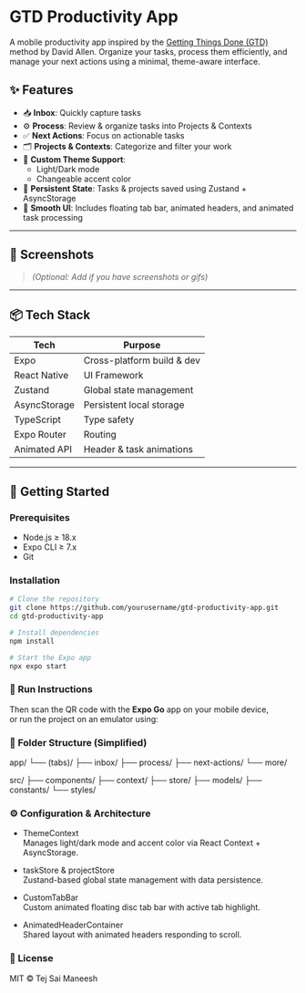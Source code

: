 # GTD Productivity App

A mobile productivity app inspired by the [Getting Things Done (GTD)](https://gettingthingsdone.com/) method by David Allen. Organize your tasks, process them efficiently, and manage your next actions using a minimal, theme-aware interface.

## ✨ Features

- 📥 **Inbox**: Quickly capture tasks
- ⚙️ **Process**: Review & organize tasks into Projects & Contexts
- ✅ **Next Actions**: Focus on actionable tasks
- 🗂️ **Projects & Contexts**: Categorize and filter your work
- 🎨 **Custom Theme Support**:
  - Light/Dark mode
  - Changeable accent color
- 💾 **Persistent State**: Tasks & projects saved using Zustand + AsyncStorage
- 🎯 **Smooth UI**: Includes floating tab bar, animated headers, and animated task processing

---

## 📸 Screenshots

> *(Optional: Add if you have screenshots or gifs)*

---

## 📦 Tech Stack

| Tech         | Purpose                        |
|--------------|---------------------------------|
| Expo         | Cross-platform build & dev     |
| React Native | UI Framework                   |
| Zustand      | Global state management        |
| AsyncStorage | Persistent local storage       |
| TypeScript   | Type safety                    |
| Expo Router  | Routing                        |
| Animated API | Header & task animations       |

---

## 🚀 Getting Started

### Prerequisites

- Node.js ≥ 18.x
- Expo CLI ≥ 7.x  
- Git

### Installation

```bash
# Clone the repository
git clone https://github.com/yourusername/gtd-productivity-app.git
cd gtd-productivity-app

# Install dependencies
npm install

# Start the Expo app
npx expo start
```

### 🚀 Run Instructions

Then scan the QR code with the **Expo Go** app on your mobile device,  
or run the project on an emulator using:

### 📁 Folder Structure (Simplified)

app/
└── (tabs)/
    ├── inbox/
    ├── process/
    ├── next-actions/
    └── more/

src/
├── components/
├── context/
├── store/
├── models/
├── constants/
└── styles/

### ⚙️ Configuration & Architecture

- ThemeContext  
  Manages light/dark mode and accent color via React Context + AsyncStorage.

- taskStore & projectStore  
  Zustand-based global state management with data persistence.

- CustomTabBar  
  Custom animated floating disc tab bar with active tab highlight.

- AnimatedHeaderContainer  
  Shared layout with animated headers responding to scroll.

### 📄 License

MIT © Tej Sai Maneesh


